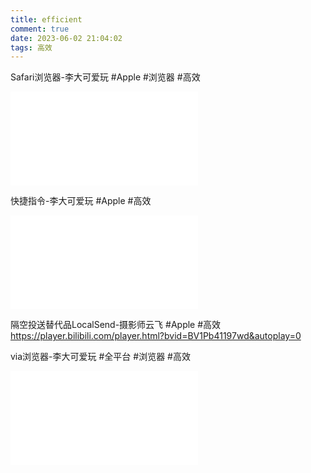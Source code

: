 ```yaml
---
title: efficient
comment: true
date: 2023-06-02 21:04:02
tags: 高效
---
```

Safari浏览器-李大可爱玩
 #Apple #浏览器 #高效
<iframe src="//player.bilibili.com/player.html?aid=217135354&bvid=BV19a411V7hV&cid=808090455&page=1" scrolling="no" border="0" frameborder="no" framespacing="0" allowfullscreen="true"> </iframe>

快捷指令-李大可爱玩
 #Apple #高效
<iframe src="//player.bilibili.com/player.html?aid=389620541&bvid=BV1Fd4y1C7wv&cid=874073676&page=1" scrolling="no" border="0" frameborder="no" framespacing="0" allowfullscreen="true"> </iframe>

隔空投送替代品LocalSend-摄影师云飞
#Apple #高效
https://player.bilibili.com/player.html?bvid=BV1Pb41197wd&autoplay=0

via浏览器-李大可爱玩
 #全平台 #浏览器 #高效
<iframe src="//player.bilibili.com/player.html?aid=867804068&bvid=BV18V4y1o787&cid=1103913633&page=1" scrolling="no" border="0" frameborder="no" framespacing="0" allowfullscreen="true"> </iframe>